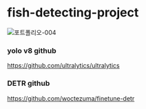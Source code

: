 # fish-detecting-project

![포트폴리오-004](https://github.com/woojuulee/fish-detecting-project/assets/149343932/9d3f3350-8b6c-42bf-adc9-46280cbdcd73)

### yolo v8 github
https://github.com/ultralytics/ultralytics

### DETR github
https://github.com/woctezuma/finetune-detr
